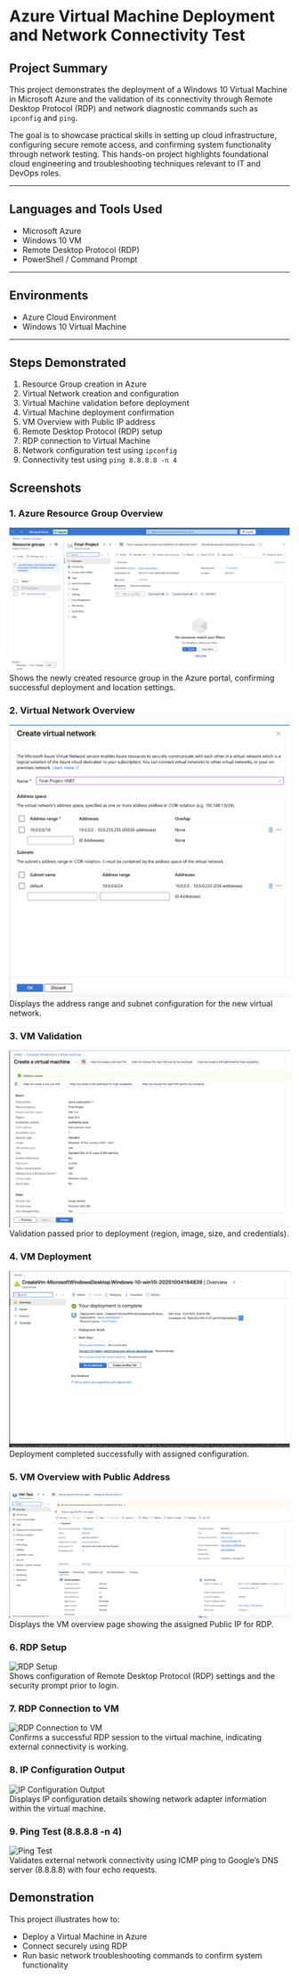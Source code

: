 # Azure Virtual Machine Deployment and Network Connectivity Test

## Project Summary
This project demonstrates the deployment of a Windows 10 Virtual Machine in Microsoft Azure and the validation of its connectivity through Remote Desktop Protocol (RDP) and network diagnostic commands such as `ipconfig` and `ping`.

The goal is to showcase practical skills in setting up cloud infrastructure, configuring secure remote access, and confirming system functionality through network testing. This hands-on project highlights foundational cloud engineering and troubleshooting techniques relevant to IT and DevOps roles.

---

## Languages and Tools Used
- Microsoft Azure
- Windows 10 VM
- Remote Desktop Protocol (RDP)
- PowerShell / Command Prompt

---

## Environments
- Azure Cloud Environment
- Windows 10 Virtual Machine

---

## Steps Demonstrated
1. Resource Group creation in Azure  
2. Virtual Network creation and configuration  
3. Virtual Machine validation before deployment  
4. Virtual Machine deployment confirmation  
5. VM Overview with Public IP address  
6. Remote Desktop Protocol (RDP) setup  
7. RDP connection to Virtual Machine  
8. Network configuration test using `ipconfig`  
9. Connectivity test using `ping 8.8.8.8 -n 4`





## Screenshots

### 1. Azure Resource Group Overview
![Resource Group Overview](images/ResourceGroupOverview.png)  
Shows the newly created resource group in the Azure portal, confirming successful deployment and location settings.

### 2. Virtual Network Overview
![Virtual Network Overview](images/VirtualNetworkOverview.png)  
Displays the address range and subnet configuration for the new virtual network.

### 3. VM Validation
![VM Validation](images/VMValidation.png)  
Validation passed prior to deployment (region, image, size, and credentials).

### 4. VM Deployment
![VM Deployment](images/VMDeployment.png)  
Deployment completed successfully with assigned configuration.

### 5. VM Overview with Public Address
![VM Overview with Public Address](images/VMOverviewwithpublicaddress.png)  
Displays the VM overview page showing the assigned Public IP for RDP.

### 6. RDP Setup
![RDP Setup](images/RDPSetup.png)  
Shows configuration of Remote Desktop Protocol (RDP) settings and the security prompt prior to login.

### 7. RDP Connection to VM
![RDP Connection to VM](images/RDPconnectionToVM.png)  
Confirms a successful RDP session to the virtual machine, indicating external connectivity is working.

### 8. IP Configuration Output
![IP Configuration Output](images/IpconfigOutput.png)  
Displays IP configuration details showing network adapter information within the virtual machine.

### 9. Ping Test (8.8.8.8 -n 4)
![Ping Test](images/ping8.8.8.8-n-4.png)  
Validates external network connectivity using ICMP ping to Google’s DNS server (8.8.8.8) with four echo requests.



## Demonstration
This project illustrates how to:
- Deploy a Virtual Machine in Azure
- Connect securely using RDP
- Run basic network troubleshooting commands to confirm system functionality
